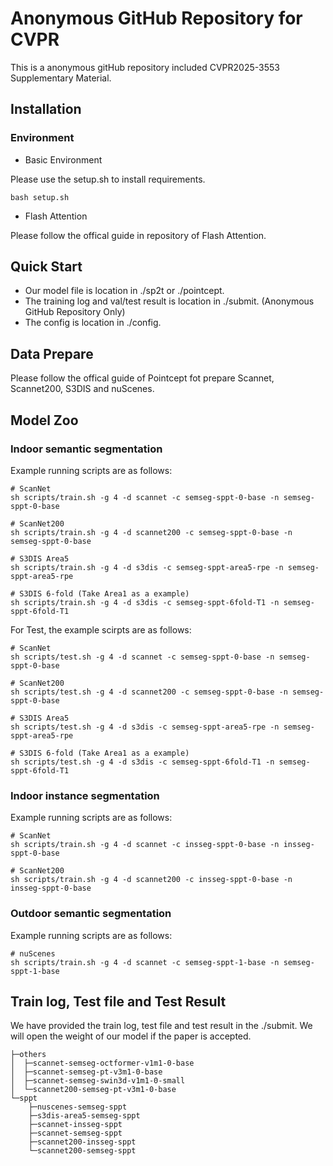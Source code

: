 # Anonymous GitHub Repository for CVPR

This is a anonymous gitHub repository included CVPR2025-3553 Supplementary Material.

## Installation

### Environment

* Basic Environment

Please use the setup.sh to install requirements.

```
bash setup.sh
```

* Flash Attention

Please follow the offical guide in repository of Flash Attention.

## Quick Start

* Our model file is location in ./sp2t or ./pointcept.
* The training log and val/test result is location in ./submit. (Anonymous GitHub Repository Only)
* The config is location in ./config.

## Data Prepare

Please follow the offical guide of Pointcept fot prepare Scannet, Scannet200, S3DIS and nuScenes.

## Model Zoo

### Indoor semantic segmentation

Example running scripts are as follows:

```
# ScanNet
sh scripts/train.sh -g 4 -d scannet -c semseg-sppt-0-base -n semseg-sppt-0-base

# ScanNet200
sh scripts/train.sh -g 4 -d scannet200 -c semseg-sppt-0-base -n semseg-sppt-0-base

# S3DIS Area5
sh scripts/train.sh -g 4 -d s3dis -c semseg-sppt-area5-rpe -n semseg-sppt-area5-rpe

# S3DIS 6-fold (Take Area1 as a example)
sh scripts/train.sh -g 4 -d s3dis -c semseg-sppt-6fold-T1 -n semseg-sppt-6fold-T1
```

For Test, the example scirpts are as follows:

```
# ScanNet
sh scripts/test.sh -g 4 -d scannet -c semseg-sppt-0-base -n semseg-sppt-0-base

# ScanNet200
sh scripts/test.sh -g 4 -d scannet200 -c semseg-sppt-0-base -n semseg-sppt-0-base

# S3DIS Area5
sh scripts/test.sh -g 4 -d s3dis -c semseg-sppt-area5-rpe -n semseg-sppt-area5-rpe

# S3DIS 6-fold (Take Area1 as a example)
sh scripts/test.sh -g 4 -d s3dis -c semseg-sppt-6fold-T1 -n semseg-sppt-6fold-T1
```

### Indoor instance segmentation

Example running scripts are as follows:

```
# ScanNet
sh scripts/train.sh -g 4 -d scannet -c insseg-sppt-0-base -n insseg-sppt-0-base

# ScanNet200
sh scripts/train.sh -g 4 -d scannet200 -c insseg-sppt-0-base -n insseg-sppt-0-base
```

### Outdoor semantic segmentation

Example running scripts are as follows:

```
# nuScenes
sh scripts/train.sh -g 4 -d scannet -c semseg-sppt-1-base -n semseg-sppt-1-base
```

## Train log, Test file and Test Result

We have provided the train log, test file and test result in the ./submit. We will open the weight of our model if the paper is accepted.

```
├─others
│  ├─scannet-semseg-octformer-v1m1-0-base
│  ├─scannet-semseg-pt-v3m1-0-base
│  ├─scannet-semseg-swin3d-v1m1-0-small
│  └─scannet200-semseg-pt-v3m1-0-base
└─sppt
    ├─nuscenes-semseg-sppt
    ├─s3dis-area5-semseg-sppt
    ├─scannet-insseg-sppt
    ├─scannet-semseg-sppt
    ├─scannet200-insseg-sppt
    └─scannet200-semseg-sppt
```